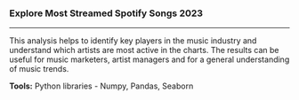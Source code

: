 ### Explore Most Streamed Spotify Songs 2023

<hr>

This analysis helps to identify key players in the music industry and understand which artists are most active in the charts. The results can be useful for music marketers, artist managers and for a general understanding of music trends.

<b>Tools:</b> Python libraries - Numpy, Pandas, Seaborn
